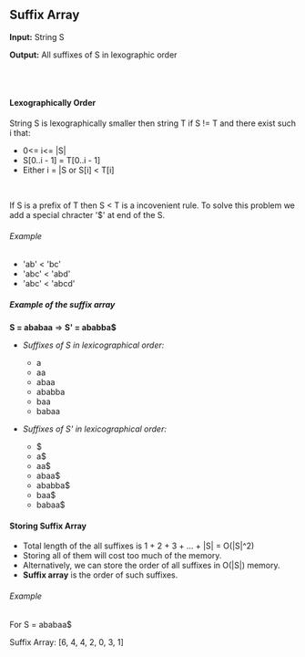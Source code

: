 ## Suffix Array

**Input:** String S

**Output:** All suffixes of S in lexographic order

</br>
</br>

#### Lexographically Order

String S is lexographically smaller then string T if S != T and there exist such i that:

- 0<= i<= |S|
- S[0..i - 1] = T[0..i - 1]
- Either i = |S or S[i] < T[i]

</br>

If S is a prefix of T then S < T is a incovenient rule.
To solve this problem we add a special chracter '$' at end of the S.


###### Example

- 'ab' < 'bc'
- 'abc' < 'abd'
- 'abc' < 'abcd'

##### Example of the suffix array

**S = ababaa** => **S' = ababba$**

- *Suffixes  of S in lexicographical order:*
	- a
	- aa
	- abaa
	- ababba
	- baa
	- babaa

- *Suffixes of S' in lexicographical order:*
	- $
	- a$
	- aa$
	- abaa$
	- ababba$
	- baa$
	- babaa$

#### Storing Suffix Array

- Total length of the all suffixes is 1 + 2 + 3 + ... + |S| = O(|S|^2)
- Storing all of them will cost too much of the memory.
- Alternatively, we can store the order of all suffixes in O(|S|) memory.
- **Suffix array** is the order of such suffixes.

###### Example

For S = ababaa$

Suffix Array: [6, 4, 4, 2, 0, 3, 1]